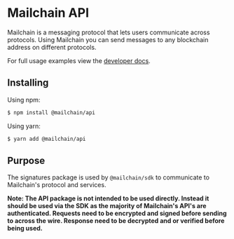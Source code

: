 # Mailchain API

Mailchain is a messaging protocol that lets users communicate across protocols. Using Mailchain you can send messages to any blockchain address on different protocols.

For full usage examples view the [developer docs](https://docs.mailchain.com).

## Installing

Using npm:

```bash
$ npm install @mailchain/api
```

Using yarn:

```bash
$ yarn add @mailchain/api
```

## Purpose

The signatures package is used by `@mailchain/sdk` to communicate to Mailchain's protocol and services.

**Note: The API package is not intended to be used directly. Instead it should be used via the SDK as the majority of Mailchain's API's are authenticated. Requests need to be encrypted and signed before sending to across the wire. Response need to be decrypted and or verified before being used.**
